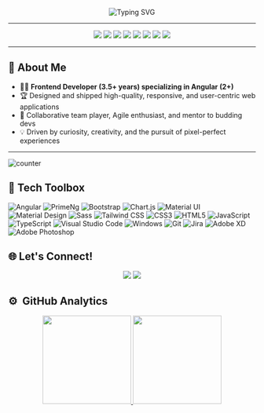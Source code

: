 <p align="center">
  <img src="https://readme-typing-svg.demolab.com?font=Fira+Code&duration=3200&pause=700&color=F7DF1E&center=true&vCenter=true&width=700&lines=Hey!+I'm+Keval+Vadhiya+%F0%9F%91%8B;Senior+Angular+Developer+%7C+Frontend+Ninja+%F0%9F%A7%AA;3.5%2B+Years+Crafting+Modern+Web+Experiences;Let's+Build+Something+Awesome+Together!+%F0%9F%92%A1" alt="Typing SVG" />
</p>

---

<div align="center">
  <img src="https://img.shields.io/badge/Angular-DD0031?style=for-the-badge&logo=angular&logoColor=white">
  <img src="https://img.shields.io/badge/TypeScript-3178C6?style=for-the-badge&logo=typescript&logoColor=white">
  <img src="https://img.shields.io/badge/JavaScript-F7DF1E?style=for-the-badge&logo=javascript&logoColor=black">
  <img src="https://img.shields.io/badge/HTML5-E34F26?style=for-the-badge&logo=html5&logoColor=white">
  <img src="https://img.shields.io/badge/CSS3-1572B6?style=for-the-badge&logo=css3&logoColor=white">
  <img src="https://img.shields.io/badge/Bootstrap-563D7C?style=for-the-badge&logo=bootstrap&logoColor=white">
  <img src="https://img.shields.io/badge/RxJS-B7178C?style=for-the-badge&logo=reactivex&logoColor=white">
  <img src="https://img.shields.io/badge/Tailwind-06B6D4?style=for-the-badge&logo=tailwindcss&logoColor=white">
</div>

---

## 🚀 About Me

- 👨‍💻 **Frontend Developer (3.5+ years) specializing in Angular (2+)**
- 🏆 Designed and shipped high-quality, responsive, and user-centric web applications
- 🤝 Collaborative team player, Agile enthusiast, and mentor to budding devs
- 💡 Driven by curiosity, creativity, and the pursuit of pixel-perfect experiences

---

![counter](https://komarev.com/ghpvc/?username=keval101&style=flat-square)

## 🧰 Tech Toolbox

<p align='left'>
<img alt="Angular" src="https://img.shields.io/badge/Angular-DD0031?style=for-the-badge&logo=angular&logoColor=white"/>
<img alt="PrimeNg" src="https://img.shields.io/badge/PrimeNg-DD0031?style=for-the-badge&logoColor=white"/>
<img alt="Bootstrap" src="https://img.shields.io/badge/bootstrap-%238511FA.svg?style=for-the-badge&logo=bootstrap&logoColor=white">
<img alt="Chart.js" src="https://img.shields.io/badge/chart.js-F5788D.svg?style=for-the-badge&logo=chart.js&logoColor=white">
<img alt="Material UI" src="https://img.shields.io/badge/Material%20UI-007FFF?style=for-the-badge&logo=mui&logoColor=white"/>
<img alt="Material Design" src="https://img.shields.io/badge/material%20design-757575?style=for-the-badge&logo=material%20design&logoColor=white"/>
<img alt="Sass" src="https://img.shields.io/badge/Sass-CC6699?style=for-the-badge&logo=sass&logoColor=white"/>
<img alt="Tailwind CSS" src="https://img.shields.io/badge/Tailwind_CSS-38B2AC?style=for-the-badge&logo=tailwind-css&logoColor=white"/>
<img alt="CSS3" src="https://img.shields.io/badge/CSS3-1572B6?style=for-the-badge&logo=css3&logoColor=white"/>
<img alt="HTML5" src="https://img.shields.io/badge/HTML5-E34F26?style=for-the-badge&logo=html5&logoColor=white"/>
<img alt="JavaScript" src="https://img.shields.io/badge/JavaScript-323330?style=for-the-badge&logo=javascript&logoColor=F7DF1E"/>
<img alt="TypeScript" src="https://img.shields.io/badge/TypeScript-007ACC?style=for-the-badge&logo=typescript&logoColor=white"/>
<img alt="Visual Studio Code" src="https://img.shields.io/badge/Visual_Studio_Code-0078D4?style=for-the-badge&logo=visual%20studio%20code&logoColor=white"/>
<img alt="Windows" src="https://img.shields.io/badge/Windows-0078D6?style=for-the-badge&logo=windows&logoColor=white"/>
<img alt="Git" src="https://img.shields.io/badge/GIT-E44C30?style=for-the-badge&logo=git&logoColor=white"/>
<img alt="Jira" src="https://img.shields.io/badge/Jira-0052CC?style=for-the-badge&logo=Jira&logoColor=white"/>
<img alt="Adobe XD" src="https://img.shields.io/badge/Adobe%20XD-470137?style=for-the-badge&logo=Adobe%20XD&logoColor=#FF61F6"/>
<img alt="Adobe Photoshop" src="https://img.shields.io/badge/Adobe%20Photoshop-31A8FF?style=for-the-badge&logo=Adobe%20Photoshop&logoColor=black"/>
</p>


## 🌐 Let's Connect!

<p align="center">
  <a href="https://kevalvadhiya.netlify.app/"><img src="https://img.shields.io/badge/Portfolio-24292e?style=for-the-badge&logo=githubpages&logoColor=white"></a>
  <a href="https://www.linkedin.com/in/keval-vadhiya/"><img src="https://img.shields.io/badge/LinkedIn-0077B5?style=for-the-badge&logo=linkedin&logoColor=white"></a>
</p>

## ⚙️  &nbsp;GitHub Analytics

<p align="center">
<a href="https://github.com/keval101">
  <img height="180em" src="https://github-readme-stats-eight-theta.vercel.app/api?username=keval101&show_icons=true&theme=codeSTACKr&include_all_commits=true&count_private=true" />
  <img height="180em" src="https://github-readme-stats-eight-theta.vercel.app/api/top-langs/?username=keval101&layout=compact&exclude_lang=java+r&theme=codeSTACKr" />
</a>
</p>

[linkedin]: https://www.linkedin.com/in/keval-v-914064199/
